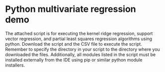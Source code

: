 # Python multivariate regression demo
The attached script is for executing the kernel ridge regression, support vector regression, and partial least squares regression algorithms using python.  Download the script and the CSV file to execute the script. Remember to specify the directory in your script to the directory where you downloaded the files.  Additionally, all modules listed in the script must be installed externally from the IDE using pip or similar python module installers.
